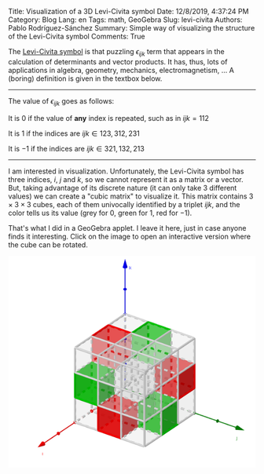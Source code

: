 Title: Visualization of a 3D Levi-Civita symbol
Date: 12/8/2019, 4:37:24 PM
Category: Blog
Lang: en
Tags: math, GeoGebra
Slug: levi-civita
Authors: Pablo Rodríguez-Sánchez
Summary: Simple way of visualizing the structure of the Levi-Civita symbol
Comments: True

<script type="text/x-mathjax-config">
  MathJax.Hub.Config({
    tex2jax: {
      inlineMath: [ ['$','$'], ["\\(","\\)"] ],
      processEscapes: true
    }
  });
</script>

<script type="text/javascript"
    src="http://cdn.mathjax.org/mathjax/latest/MathJax.js?config=TeX-AMS-MML_HTMLorMML">
</script>

The [Levi-Civita symbol](https://en.wikipedia.org/wiki/Levi-Civita_symbol) is that puzzling $\epsilon_{ijk}$ term that appears in the calculation of determinants and vector products. It has, thus, lots of applications in algebra, geometry, mechanics, electromagnetism, ... A (boring) definition is given in the textbox below.

---

The value of $\epsilon_{ijk}$ goes as follows:

It is $0$ if the value of **any** index is repeated, such as in $ijk = 112$

It is $1$ if the indices are $ijk \in123, 312, 231$

It is $-1$ if the indices are $ijk \in 321, 132, 213$

---

I am interested in visualization. Unfortunately, the Levi-Civita symbol has three indices, $i$, $j$ and $k$, so we cannot represent it as a matrix or a vector. But, taking advantage of its discrete nature (it can only take 3 different values) we can create a "cubic matrix" to visualize it. This matrix contains $3 \times 3 \times 3$ cubes, each of them univocally identified by a triplet $ijk$, and the color tells us its value (grey for $0$, green for $1$, red for $-1$).

That's what I did in a GeoGebra applet. I leave it here, just in case anyone finds it interesting. Click on the image to open an interactive version where the cube can be rotated.

[![Levi-Civita](images/2019-12/LeviCivita.png)](https://www.geogebra.org/m/fbtgkakj)
